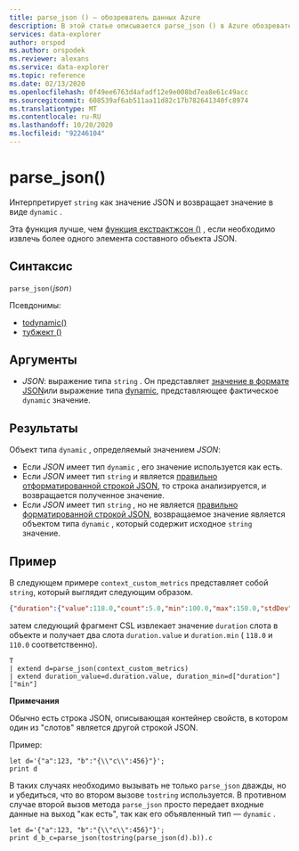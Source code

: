 ```yaml
---
title: parse_json () — обозреватель данных Azure
description: В этой статье описывается parse_json () в Azure обозреватель данных.
services: data-explorer
author: orspod
ms.author: orspodek
ms.reviewer: alexans
ms.service: data-explorer
ms.topic: reference
ms.date: 02/13/2020
ms.openlocfilehash: 0f49ee6763d4afadf12e9e008bd7ea8e61c49acc
ms.sourcegitcommit: 608539af6ab511aa11d82c17b782641340fc8974
ms.translationtype: MT
ms.contentlocale: ru-RU
ms.lasthandoff: 10/20/2020
ms.locfileid: "92246104"
---
```

# <a name="parse_json"></a>parse_json()

Интерпретирует `string` как значение JSON и возвращает значение в виде `dynamic` .

Эта функция лучше, чем [функция екстрактжсон ()](./extractjsonfunction.md) , если необходимо извлечь более одного элемента составного объекта JSON.

## <a name="syntax"></a>Синтаксис

`parse_json(`*json*`)`

Псевдонимы:
- [todynamic()](./todynamicfunction.md)
- [тубжект ()](./todynamicfunction.md)

## <a name="arguments"></a>Аргументы

* *JSON*: выражение типа `string` . Он представляет [значение в формате JSON](https://json.org/)или выражение типа [dynamic](./scalar-data-types/dynamic.md), представляющее фактическое `dynamic` значение.

## <a name="returns"></a>Результаты

Объект типа `dynamic` , определяемый значением *JSON*:
* Если *JSON* имеет тип `dynamic` , его значение используется как есть.
* Если *JSON* имеет тип `string` и является [правильно отформатированной строкой JSON](https://json.org/), то строка анализируется, и возвращается полученное значение.
* Если *JSON* имеет тип `string` , но не является [правильно форматированной строкой JSON](https://json.org/), возвращаемое значение является объектом типа `dynamic` , который содержит исходное `string` значение.

## <a name="example"></a>Пример

В следующем примере `context_custom_metrics` представляет собой `string`, который выглядит следующим образом.

```json
{"duration":{"value":118.0,"count":5.0,"min":100.0,"max":150.0,"stdDev":0.0,"sampledValue":118.0,"sum":118.0}}
```

затем следующий фрагмент CSL извлекает значение `duration` слота в объекте и получает два слота `duration.value` и `duration.min` ( `118.0` и `110.0` соответственно).

```kusto
T
| extend d=parse_json(context_custom_metrics) 
| extend duration_value=d.duration.value, duration_min=d["duration"]["min"]
```

**Примечания**

Обычно есть строка JSON, описывающая контейнер свойств, в котором один из "слотов" является другой строкой JSON. 

Пример:

```kusto
let d='{"a":123, "b":"{\\"c\\":456}"}';
print d
```

В таких случаях необходимо вызывать не только `parse_json` дважды, но и убедиться, что во втором вызове `tostring` используется. В противном случае второй вызов метода `parse_json` просто передает входные данные на выход "как есть", так как его объявленный тип — `dynamic` .

```kusto
let d='{"a":123, "b":"{\\"c\\":456}"}';
print d_b_c=parse_json(tostring(parse_json(d).b)).c
```
